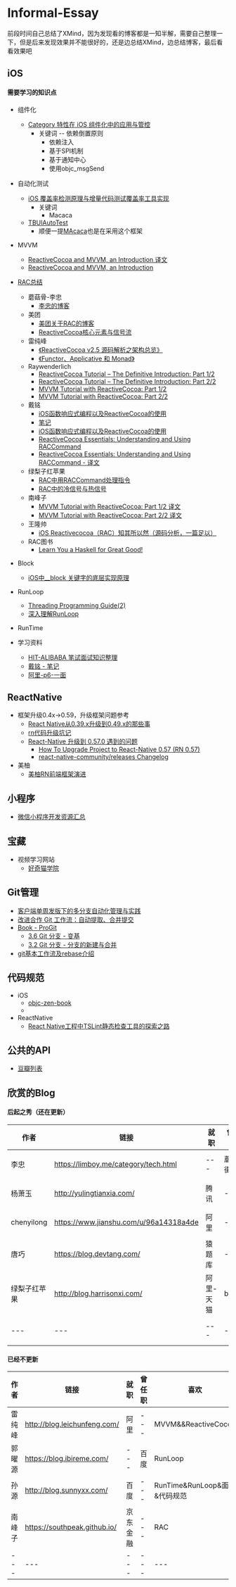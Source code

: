 # Informal-Essay
前段时间自己总结了XMind，因为发现看的博客都是一知半解，需要自己整理一下，但是后来发现效果并不能很好的，还是边总结XMind，边总结博客，最后看看效果吧
## iOS
#### 需要学习的知识点

* 组件化
	* [Category 特性在 iOS 组件化中的应用与管控](https://tech.meituan.com/2018/11/08/ios-category-module-communicate.html)
		* 关键词 -- 依赖倒置原则
			* 依赖注入
			* 基于SPI机制
			* 基于通知中心
			* 使用objc_msgSend
* 自动化测试
	* [iOS 覆盖率检测原理与增量代码测试覆盖率工具实现](https://tech.meituan.com/2018/12/27/ios-increment-coverage.html)
		* 关键词
			* Macaca
	* [TBUIAutoTest](https://github.com/yulingtianxia/TBUIAutoTest)  
		* 顺便一提[MAcaca](https://github.com/macacajs/iosHookViewId)也是在采用这个框架
* MVVM
	* [ReactiveCocoa and MVVM, an Introduction 译文](http://www.cocoachina.com/ios/20150526/11930.html)
	* [ReactiveCocoa and MVVM, an Introduction](http://www.sprynthesis.com/2014/12/06/reactivecocoa-mvvm-introduction/)


* [RAC总结](https://github.com/MegahertzCHN/Blog/blob/master/RAC%E5%AD%A6%E4%B9%A0%E8%B7%AF%E7%BA%BF%E6%80%BB%E7%BB%93.md)
	* 蘑菇骨-李忠 
		* [李忠的博客](https://limboy.me/)
	* 美团
		* [美团关于RAC的博客](https://tech.meituan.com/tags/reactivecocoa.html)
		* [ReactiveCocoa核心元素与信号流](https://zhuanlan.zhihu.com/p/22959809)
	* 雷纯峰
		* [《ReactiveCocoa v2.5 源码解析之架构总览》](http://blog.leichunfeng.com/blog/2015/12/25/reactivecocoa-v2-dot-5-yuan-ma-jie-xi-zhi-jia-gou-zong-lan/)
		* [《Functor、Applicative 和 Monad》](http://blog.leichunfeng.com/blog/2015/11/08/functor-applicative-and-monad/ )
    * Raywenderlich
        * [ReactiveCocoa Tutorial – The Definitive Introduction: Part 1/2](https://www.raywenderlich.com/2493-reactivecocoa-tutorial-the-definitive-introduction-part-1-2)  
        * [ReactiveCocoa Tutorial – The Definitive Introduction: Part 2/2](https://www.raywenderlich.com/2490-reactivecocoa-tutorial-the-definitive-introduction-part-2-2)
        * [MVVM Tutorial with ReactiveCocoa: Part 1/2](https://www.raywenderlich.com/2346-mvvm-tutorial-with-reactivecocoa-part-1-2)
        * [MVVM Tutorial with ReactiveCocoa: Part 2/2](https://www.raywenderlich.com/2345-mvvm-tutorial-with-reactivecocoa-part-2-2)
    * 戴铭
        * [iOS函数响应式编程以及ReactiveCocoa的使用](https://ming1016.github.io/2016/08/09/how-to-use-reactivecocoa/)
        * [笔记](https://github.com/ming1016/study)
        * [iOS函数响应式编程以及ReactiveCocoa的使用](https://github.com/ming1016/study/wiki/iOS%E5%87%BD%E6%95%B0%E5%93%8D%E5%BA%94%E5%BC%8F%E7%BC%96%E7%A8%8B%E4%BB%A5%E5%8F%8AReactiveCocoa%E7%9A%84%E4%BD%BF%E7%94%A8)
        * [ReactiveCocoa Essentials: Understanding and Using RACCommand](http://codeblog.shape.dk/blog/2013/12/05/reactivecocoa-essentials-understanding-and-using-raccommand/)
        * [ReactiveCocoa Essentials: Understanding and Using RACCommand - 译文](http://zhoulingyu.com/2016/08/05/ReactiveCocoa%E6%A6%82%E8%A6%81%EF%BC%9A%E4%BA%86%E8%A7%A3%E5%92%8C%E4%BD%BF%E7%94%A8RACCommand/)
    * 绿梨子红苹果
        * [RAC中用RACCommand处理指令](http://blog.harrisonxi.com/2017/09/RAC%E4%B8%AD%E7%94%A8RACCommand%E5%A4%84%E7%90%86%E6%8C%87%E4%BB%A4.html)
        * [RAC中的冷信号与热信号](http://blog.harrisonxi.com/2017/09/RAC%E4%B8%AD%E7%9A%84%E5%86%B7%E4%BF%A1%E5%8F%B7%E4%B8%8E%E7%83%AD%E4%BF%A1%E5%8F%B7.html)
    * 南峰子
         * [MVVM Tutorial with ReactiveCocoa: Part 1/2 译文](https://southpeak.github.io/2014/08/08/mvvm-tutorial-with-reactivecocoa-1/)
        * [MVVM Tutorial with ReactiveCocoa: Part 2/2 译文](https://southpeak.github.io/2014/08/12/mvvm-tutorial-with-reactivecocoa-2/)
    * 王隆帅
        * [iOS Reactivecocoa（RAC）知其所以然（源码分析，一篇足以）](https://www.jianshu.com/p/15f9da230f82)
	* RAC图书
		* [Learn You a Haskell for Great Good!](http://learnyouahaskell.com/)

* Block
	* [iOS中__block 关键字的底层实现原理](https://www.jianshu.com/p/404ff9d3cd42)

* RunLoop
    * [Threading Programming Guide(2)](http://yulingtianxia.com/blog/2017/09/17/Threading-Programming-Guide-2/) 
    * [深入理解RunLoop](https://blog.ibireme.com/2015/05/18/runloop/)
* RunTime
* 学习资料
    * [HIT-ALIBABA 笔试面试知识整理](https://hit-alibaba.github.io/interview/)
    * [戴铭 - 笔记](https://github.com/ming1016/study)
    * [阿里-p6-一面](https://mp.weixin.qq.com/s?__biz=MzUyNDM5ODI3OQ==&mid=2247483744&idx=1&sn=eb85b8e52612f5f413504856626c0df3&chksm=fa2cbac8cd5b33de463a12c1f188fc37f8d704898f6905fe210e43dbb0695281a8c855db8db2&scene=0&key=4f44f0a7d9d023745e10fd7e19ce672012c352f901a4282fa6bdac76408f87fb7d1184d9e0a3812196ca677c1aa45a6534761c482162516330111173fccb70a428cdbc6ae85d19f840b46a78f0436e46&ascene=0&uin=MTM1NjM2MjE2MA%3D%3D&devicetype=iMac)


## ReactNative
* 框架升级0.4x->0.59，升级框架问题参考
    * [React Native从0.39.x升级到0.49.x的那些事](https://www.cnblogs.com/yz1311/p/7889331.html)
    * [rn代码升级坑记](https://blog.99diary.com/2018/03/29/rn%E4%BB%A3%E7%A0%81%E5%8D%87%E7%BA%A7%E5%9D%91%E8%AE%B0/)
    * [React-Native 升级到 0.57.0 遇到的问题](https://kujiale-mobile.github.io/2018/10/29/rn-upgrade/)
        * [How To Upgrade Project to React-Native 0.57 (RN 0.57)](https://medium.com/@oleg2014/how-to-upgrade-project-to-react-native-0-57-rn-0-57-1a7e9fd8098)
        * [react-native-community/releases Changelog](https://github.com/react-native-community/releases/blob/master/CHANGELOG.md#057)
* 美柚
    * [美柚RN前端框架演进](http://lixingdecai.com/02/07/share_react_native/)

## 小程序
* [微信小程序开发资源汇总](https://github.com/justjavac/awesome-wechat-weapp)

## 宝藏
* 视频学习网站
    * [好奇猫学院](https://haoqicat.com/)
    
	
## Git管理
* [客户端单周发版下的多分支自动化管理与实践](https://tech.meituan.com/2019/01/10/traffic-git-branch-management.html)
* [改进合作 Git 工作流：自动提取、合并提交](https://tech.meituan.com/2014/03/28/improving-git-flow-squashing-commits.html)
* [Book - ProGit](https://git-scm.com/book/zh/v2)
	* [3.6 Git 分支 - 变基](https://git-scm.com/book/zh/v2/Git-%E5%88%86%E6%94%AF-%E5%8F%98%E5%9F%BA)
	* [3.2 Git 分支 - 分支的新建与合并](https://git-scm.com/book/zh/v2/Git-%E5%88%86%E6%94%AF-%E5%88%86%E6%94%AF%E7%9A%84%E6%96%B0%E5%BB%BA%E4%B8%8E%E5%90%88%E5%B9%B6#r_basic_merging)
* [git基本工作流及rebase介绍](http://blog.harrisonxi.com/2017/03/git%E5%9F%BA%E6%9C%AC%E5%B7%A5%E4%BD%9C%E6%B5%81%E7%A8%8B%E5%8F%8Arebase%E4%BB%8B%E7%BB%8D.html)

## 代码规范
* iOS
	* [objc-zen-book](https://github.com/objc-zen/objc-zen-book#preface)
	* 
* ReactNative
	* [React Native工程中TSLint静态检查工具的探索之路](https://tech.meituan.com/2019/01/17/exploring-the-tslint-static-checking-tool-on-the-react-native-project.html)

## 公共的API
* [豆瓣列表](https://api.douban.com/v2/movie/in_theaters?apikey=0b2bdeda43b5688921839c8ecb20399b&city=%E5%8C%97%E4%BA%AC&start=0&count=100&client=&udid=)

## 欣赏的Blog
#### 后起之秀（还在更新）

|作者|链接|就职|曾任职|喜欢|备注|
|---|---|---|---|---|---|
|李忠|https://limboy.me/category/tech.html|---|蘑菇街|组件化|---|
|杨萧玉|http://yulingtianxia.com/|腾讯|---|自动测试|---|
|chenyilong|https://www.jianshu.com/u/96a14318a4de|阿里|---|---|---|
|唐巧|https://blog.devtang.com/|猿题库|---|---|---|
|绿梨子红苹果|http://blog.harrisonxi.com/|阿里-天猫|bilibili|RAC|---|
|---|---|---|---|---|---|

#### 已经不更新
|作者|链接|就职|曾任职|喜欢|备注|
|---|---|---|---|---|---|
|雷纯峰|http://blog.leichunfeng.com/|阿里|---|MVVM&&ReactiveCocoa|---|
|郭曜源|https://blog.ibireme.com/|---|百度|RunLoop|---|
|孙源|http://blog.sunnyxx.com/|百度|---|RunTime&RunLoop&面试&代码规范|---|
|南峰子|https://southpeak.github.io/|京东金融|---|RAC|---|
|---|---|---|---|---|---|
